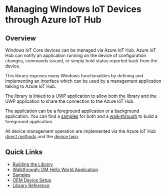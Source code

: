 # Managing Windows IoT Devices through Azure IoT Hub

## Overview

Windows IoT Core devices can be managed via Azure IoT Hub. Azure IoT Hub can notify an application running on the device of configuration changes, commands issued, or simply hold status reported back from the device.

This library exposes many Windows functionalities by defining and implementing an interface which can be used by a management application talking to Azure IoT Hub.

The library is linked to a UWP application to allow both the library and the UWP application to share the connection to the Azure IoT Hub.

The application can be a foreground application or a background application. You can find a [samples](samples.md) for both and a [walk-through](walk-through.md) to build a foreground application.



All device management operation are implemented via the Azure IoT Hub [direct methods](<https://docs.microsoft.com/en-us/azure/iot-hub/iot-hub-devguide-direct-methods>) and the [device twin](<https://docs.microsoft.com/en-us/azure/iot-hub/iot-hub-devguide-device-twins>).

## Quick Links

- [Building the Library](building-the-library.md)
- [Walkthrough: DM Hello World Application](dm-hello-world-overview.md)
- [Samples](samples.md)
- [OEM Device Setup](oem-device-setup.md)
- [Library Reference](library-reference.md)

